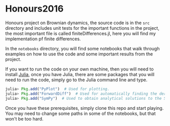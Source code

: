 # Honours2016
Honours project on Brownian dynamics, the source code is in the `src` directory and includes unit tests for the important functions in the project, the most important file is called finiteDifferences.jl, here you will find my implementation pf finite differences.

In the `notebooks` directory, you will find some notebooks that walk through examples on how to use the code and some important results from the project.

If you want to run the code on your own machine, then you will need to install [Julia](http://julialang.org/), once you have Julia, there are some packages that you will need to run the code, simply go to the Julia command line and type.

```julia
julia> Pkg.add("PyPlot")  # Used for plotting.
julia> Pkg.add("ForwardDiff")  # Used for automatically finding the derivatives of functions.
julia> Pkg.add("SymPy")  # Used to obtain analytical solutions to the Smoluchowski equation.
```

Once you have these prerequisites, simply clone this repo and start playing. You may need to change some paths in some of the notebooks, but that won't be too hard.
